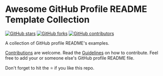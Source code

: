# Awesome GitHub Profile README Template Collection

[![GitHub stars](https://img.shields.io/github/stars/themlphdstudent/awesome-github-profile-readme-templates.svg)](https://github.com/Sandahiro07/Github-Profile-Readme-Templates/stargazers)
[![GitHub forks](https://img.shields.io/github/forks/themlphdstudent/awesome-github-profile-readme-templates.svg?color=blue)](https://github.com/Sandahiro07/Github-Profile-Readme-Templates/network)
[![GitHub contributors](https://img.shields.io/github/contributors/themlphdstudent/awesome-github-profile-readme-templates.svg?color=blue)](https://github.com/Sandahiro07/Github-Profile-Readme-Templates/network)

A collection of GitHub profile README's examples.

[Contributions](https://github.com/Sandahiru07/Github-Profile-Readme-Templates/blob/master/CONTRIBUTING.md) are welcome. Read the [Guidelines](https://github.com/Sandahiro07/Github-Profile-Readme-Templates/blob/master/CONTRIBUTING.md) on how to contribute.
Feel free to add your or someone else's GitHub profile README file.

Don't forget to hit the :star: if you like this repo.
